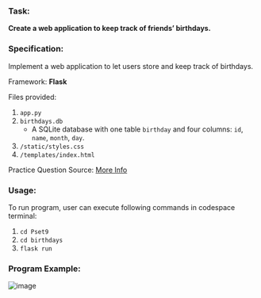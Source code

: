 ### Task: ###
**Create a web application to keep track of friends’ birthdays.**

### Specification: ###
Implement a web application to let users store and keep track of birthdays.

Framework: **Flask**

Files provided:
1. `app.py`
2. `birthdays.db`
    - A SQLite database with one table `birthday` and four columns: `id`, `name`, `month`, `day`. 
4. `/static/styles.css`
5. `/templates/index.html`

Practice Question Source: [More Info](https://cs50.harvard.edu/x/2022/labs/9/)

### Usage: ###
To run program, user can execute following commands in codespace terminal:
1. `cd Pset9`
2. `cd birthdays`
3. `flask run`

### Program Example: ###
![image](https://user-images.githubusercontent.com/107826905/215060676-e88ca92a-6a92-43c4-b538-3d9f14e24209.png)
